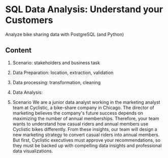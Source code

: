 # SQL Data Analysis: Understand your Customers
Analyze bike sharing data with PostgreSQL (and Python)

## Content
1. Scenario: stakeholders and business task
2. Data Preparation: location, extraction, validation
3. Data processing: transformation, cleaning
4. Data Analysis:

1. Scenario
We are a junior data analyst working in the marketing analyst team at Cyclistic, a bike-share company in Chicago. The director of marketing believes the company's future success depends on maximizing the number of annual memberships. Therefore, your team wants to understand how casual riders and annual members use Cyclistic bikes differently. From these insights, our team will design a new marketing strategy to convert casual riders into annual members. But first, Cyclistic executives
must approve your recommendations, so they must be backed up with compelling data insights and professional data visualizations.


